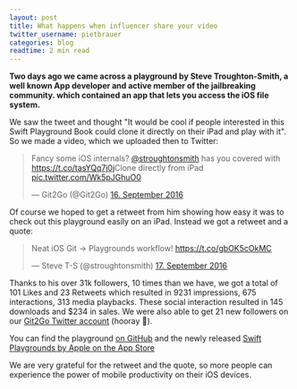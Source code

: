 ```yaml
---
layout: post
title: What happens when influencer share your video
twitter_username: pietbrauer
categories: blog
readtime: 2 min read
---
```


__Two days ago we came across a playground by Steve Troughton-Smith, a well known App developer and active member of the jailbreaking community. which contained an app that lets you access the iOS file system.__


We saw the tweet and thought "It would be cool if people interested in this Swift Playground Book could clone it directly on their iPad and play with it". So we made a video, which we uploaded then to Twitter:

<blockquote class="twitter-tweet" data-lang="de"><p lang="en" dir="ltr">Fancy some iOS internals? <a href="https://twitter.com/stroughtonsmith">@stroughtonsmith</a> has you covered with <a href="https://t.co/tasYQq7j0j">https://t.co/tasYQq7j0j</a><br\><br\>Clone directly from iPad <a href="https://t.co/Wk5pJGhuO0">pic.twitter.com/Wk5pJGhuO0</a></p>&mdash; Git2Go (@Git2Go) <a href="https://twitter.com/Git2Go/status/776802217345114113">16. September 2016</a></blockquote> <script async src="//platform.twitter.com/widgets.js" charset="utf-8"></script>

Of course we hoped to get a retweet from him showing how easy it was to check out this playground easily on an iPad. Instead we got a retweet and a quote:

<blockquote class="twitter-tweet" data-lang="de"><p lang="en" dir="ltr">Neat iOS Git -&gt; Playgrounds workflow! <a href="https://t.co/gbOK5cOkMC"\>https://t.co/gbOK5cOkMC</a></p>&mdash; Steve T-S (@stroughtonsmith) <a href="https://twitter.com/stroughtonsmith/status/777050575674437632">17. September 2016</a></blockquote> <script async src="//platform.twitter.com/widgets.js" charset="utf-8"></script>

Thanks to his over 31k followers, 10 times than we have, we got a total of 101 Likes and 23 Retweets which resulted in 9231 impressions, 675 interactions, 313 media playbacks. These social interaction resulted in 145 downloads and $234 in sales. We were also able to get 21 new followers on our [Git2Go Twitter account](https://twitter.com/git2go) (hooray 🎉).

You can find the playground [on GitHub](https://github.com/steventroughtonsmith/files-playgroundbook) and the newly released [Swift Playgrounds by Apple on the App Store](https://appsto.re/de/eHUj2.i)

We are very grateful for the retweet and the quote, so more people can experience the power of mobile productivity on their iOS devices.

